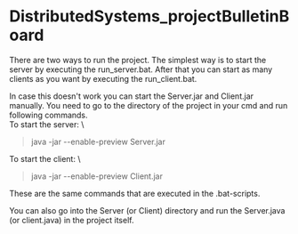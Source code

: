 # DistributedSystems_projectBulletinBoard

There are two ways to run the project. The simplest way is to start the server by executing the run_server.bat. After that you can start as many clients as you want by executing the run_client.bat.   


In case this doesn't work you can start the Server.jar and Client.jar manually. You need to go to the directory of the project in your cmd and run following commands.  \
To start the server: \
>java -jar --enable-preview Server.jar

To start the client:  \
>java -jar --enable-preview Client.jar

These are the same commands that are executed in the .bat-scripts.  


You can also go into the Server (or Client) directory and run the Server.java (or client.java) in the project itself.
